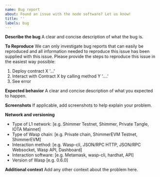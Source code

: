 ```yaml
---
name: Bug report
about: Found an issue with the node software? Let us know!
title: ''
labels: bug
---
```


**Describe the bug**
A clear and concise description of what the bug is.

**To Reproduce**
We can only investigate bug reports that can easily be reproduced and all information needed to reproduce this issue has been supplied with this issue. Please provide the steps to reproduce this issue in the easiest way possible:

1. Deploy contract X '...'
2. Interact with Contract X by calling method Y '....'
3. See error

**Expected behavior**
A clear and concise description of what you expected to happen.

**Screenshots**
If applicable, add screenshots to help explain your problem.

**Network and versioning**
 - Type of L1 network: [e.g. Shimmer Testnet, Shimmer, Private Tangle, IOTA Mainnet]
 - Type of Wasp chain: [e.g. Private chain, ShimmerEVM Testnet, ShimmerEVM]
 - Interaction method: [e.g. Wasp-cli, JSON/RPC HTTP, JSON/RPC Websocket, Wasp API, Dashboard]
 - Interaction software: [e.g. Metamask, wasp-cli, hardhat, API]
 - Version of Wasp [e.g. 0.6.0]

**Additional context**
Add any other context about the problem here.
